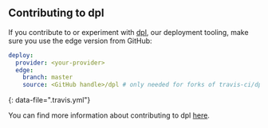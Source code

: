 ## Contributing to dpl

If you contribute to or experiment with [dpl](https://github.com/travis-ci/dpl), our deployment tooling, make sure you use the edge version from GitHub:

```yaml
deploy:
  provider: <your-provider>
  edge:
    branch: master
    source: <GitHub handle>/dpl # only needed for forks of travis-ci/dpl
```
{: data-file=".travis.yml"}

You can find more information about contributing to dpl [here](https://github.com/travis-ci/dpl#contributing-to-dpl).
